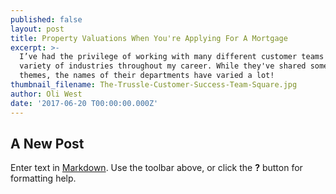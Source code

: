 ```yaml
---
published: false
layout: post
title: Property Valuations When You're Applying For A Mortgage
excerpt: >-
  I’ve had the privilege of working with many different customer teams in a
  variety of industries throughout my career. While they've shared some common
  themes, the names of their departments have varied a lot!
thumbnail_filename: The-Trussle-Customer-Success-Team-Square.jpg
author: Oli West
date: '2017-06-20 T00:00:00.000Z'
---
```

## A New Post

Enter text in [Markdown](http://daringfireball.net/projects/markdown/). Use the toolbar above, or click the **?** button for formatting help.
